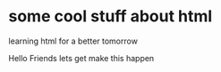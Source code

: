 # some cool stuff about html

learning html for a better tomorrow

Hello Friends
lets get make this happen
